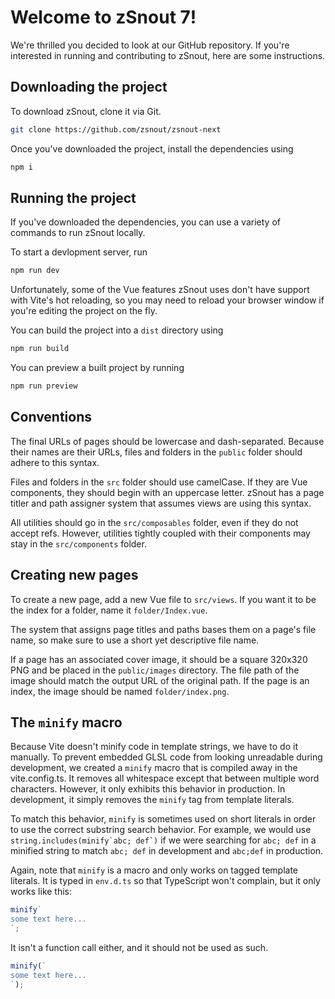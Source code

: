 # Welcome to zSnout 7!

We're thrilled you decided to look at our GitHub repository. If you're
interested in running and contributing to zSnout, here are some instructions.

## Downloading the project

To download zSnout, clone it via Git.

```sh
git clone https://github.com/zsnout/zsnout-next
```

Once you've downloaded the project, install the dependencies using

```sh
npm i
```

## Running the project

If you've downloaded the dependencies, you can use a variety of commands to run
zSnout locally.

To start a devlopment server, run

```sh
npm run dev
```

Unfortunately, some of the Vue features zSnout uses don't have support with
Vite's hot reloading, so you may need to reload your browser window if you're
editing the project on the fly.

You can build the project into a `dist` directory using

```sh
npm run build
```

You can preview a built project by running

```sh
npm run preview
```

## Conventions

The final URLs of pages should be lowercase and dash-separated. Because their
names are their URLs, files and folders in the `public` folder should adhere to
this syntax.

Files and folders in the `src` folder should use camelCase. If they are Vue
components, they should begin with an uppercase letter. zSnout has a page titler
and path assigner system that assumes views are using this syntax.

All utilities should go in the `src/composables` folder, even if they do not
accept refs. However, utilities tightly coupled with their components may stay
in the `src/components` folder.

## Creating new pages

To create a new page, add a new Vue file to `src/views`. If you want it to be
the index for a folder, name it `folder/Index.vue`.

The system that assigns page titles and paths bases them on a page's file name,
so make sure to use a short yet descriptive file name.

If a page has an associated cover image, it should be a square 320x320 PNG and
be placed in the `public/images` directory. The file path of the image should
match the output URL of the original path. If the page is an index, the image
should be named `folder/index.png`.

## The `minify` macro

Because Vite doesn't minify code in template strings, we have to do it manually.
To prevent embedded GLSL code from looking unreadable during development, we
created a `minify` macro that is compiled away in the vite.config.ts. It removes
all whitespace except that between multiple word characters. However, it only
exhibits this behavior in production. In development, it simply removes the
`minify` tag from template literals.

To match this behavior, `minify` is sometimes used on short literals in order to
use the correct substring search behavior. For example, we would use
`` string.includes(minify`abc; def`) `` if we were searching for `abc; def` in a
minified string to match `abc; def` in development and `abc;def` in production.

Again, note that `minify` is a macro and only works on tagged template literals.
It is typed in `env.d.ts` so that TypeScript won't complain, but it only works
like this:

```javascript
minify`
some text here...
`;
```

It isn't a function call either, and it should not be used as such.

```javascript
minify(`
some text here...
`);
```
